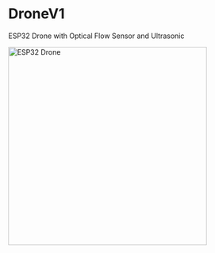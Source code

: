 # DroneV1
ESP32 Drone with Optical Flow Sensor and Ultrasonic

<img src="https://github.com/user-attachments/assets/440b1e41-7298-4596-aba9-6cccb5a2985e" alt="ESP32 Drone" width="400" height="400">
